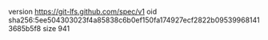 version https://git-lfs.github.com/spec/v1
oid sha256:5ee504303023f4a85838c6b0ef150fa174927ecf2822b095399681413685b5f8
size 941

